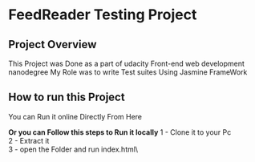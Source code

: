 # FeedReader Testing Project
## Project Overview

This Project was Done as a part of udacity Front-end web development nanodegree 
My Role was to write Test suites Using Jasmine FrameWork

## How to run this Project

You can Run it online Directly From Here 

**Or you can Follow this steps to Run it locally**
1 - Clone it to your Pc\
2 - Extract it\
3 - open the Folder and run index.html\





